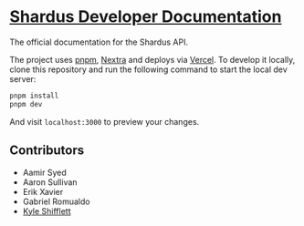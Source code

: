 # [Shardus Developer Documentation](https://shardus.com)

The official documentation for the Shardus API.

The project uses [pnpm](https://pnpm.io), [Nextra](https://nextra.vercel.app) and deploys via [Vercel](https://vercel.com). To develop it locally, clone this repository and run the following command to start the local dev server:

```bash
pnpm install
pnpm dev
```

And visit `localhost:3000` to preview your changes.

## Contributors

- Aamir Syed
- Aaron Sullivan
- Erik Xavier
- Gabriel Romualdo
- [Kyle Shifflett](https://github.com/theDigg)